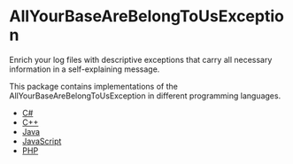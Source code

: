# AllYourBaseAreBelongToUsException
Enrich your log files with descriptive exceptions that carry all necessary information in a
self-explaining message.

This package contains implementations of the AllYourBaseAreBelongToUsException in different
programming languages.

* [C#](C%23/AllYourBaseAreBelongToUsException.cs)
* [C++](C%2B%2B/all_your_base_are_belong_to_us_exception.h)
* [Java](Java/AllYourBaseAreBelongToUsException.java)
* [JavaScript](JavaScript/AllYourBaseAreBelongToUsError.js)
* [PHP](PHP/AllYourBaseAreBelongToUsException.php)
